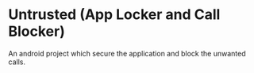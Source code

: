 # Untrusted (App Locker and Call Blocker)
An android project which secure the application and block the unwanted calls.
